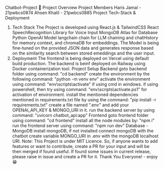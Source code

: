 Chatbot-Project 🚀
Project Overview
Project Members
Haris Jamal - 21pwbcs0874
Ahsen Khalil - 21pwbcs0885
Project Tech-Stack & Deployment
1. Tech Stack
The Project is developed using
React.js & TailwindCSS
React SpeechRecognition Library for Voice Input
MongoDB Atlas for Database
Python
OpenAI Model
langchain chain for LLM chaining and chatHistory for memory context, and chromaDB for embeddings.
The Model is being fine-tuned on the provided JSON data and generates response based on the similarity search between stored emeddings and the user input.
2. Deployment
The frontend is being deployed on Vercel using default build production.
The backend is beinf deployed on Railway using Docker containerization tool.
Project Setup
Backend
goto backend folder using command: "cd backend"
create the environment by the following command: "python -m venv env"
activate the environment using command: "env\scripts\activate" if using cmd in windows.
if using powershell, then try using command: "env\scripts\activate.ps1" for activation of environment.
install the mentioned dependencies mentioned in requirements.txt file by using the command: "pip install -r requirements.txt"
create a file named ".env" and add your OPENAI_API_KEY & MONGO_URI in it.
run the backend server by using command: "uvicorn chatbot_api:app"
Frontend
goto frontend folder using command: "cd frontend"
install all the node modules by: "npm i"
run the frontend server using command: "npm run dev"
Database - MongoDB
install mongoDB, if not installed
connect mongoDB with the chatbot
create variable MONGO_URI in .env with the mongoDB localhost URI.
Note: This Project is under MIT Licence. So, if anyone wants to add features or want to contribute, create a PR for your input and will be then merged if found useful.
If found some issues in current release, please raise in issue and create a PR for it.
Thank You Everyone! - enjoy 😁
